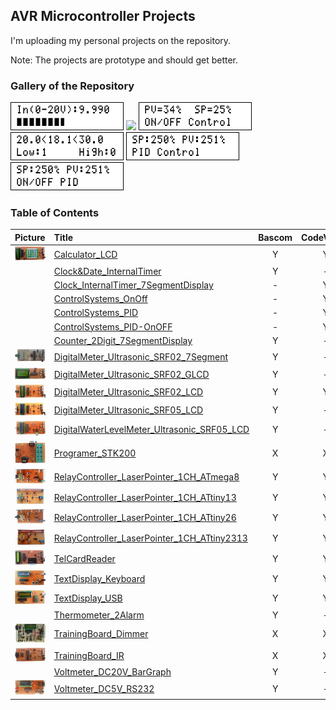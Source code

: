 ## AVR Microcontroller Projects
I'm uploading my personal projects on the repository.  
  
Note: The projects are prototype and should get better.  

### Gallery of the Repository
![](Voltmeter_20V_BarGraphDisplay/Simulate/Album.png)
![](Clock_InternalTimer_7SegmentDisplay/Simulate/Album.png)
![](ControlSystems_OnOff/Simulate/Album.png)
![](Thermometer_2Alarm/Simulate/Album.png)
![](ControlSystems_PID/Simulate/Album.png)
![](ControlSystems_PID-OnOFF/Simulate/Album.png)

### Table of Contents
|Picture|Title|Bascom|CodeVision|mikroC|
|:------|:----|:----:|:--------:|:----:|
|![](Calculator_LCD/Pictures/Album.jpg)|[Calculator_LCD](Calculator_LCD)|Y|Y|-|
||[Clock&Date_InternalTimer](Clock&Date_InternalTimer)|Y|-|
||[Clock_InternalTimer_7SegmentDisplay](Clock_InternalTimer_7SegmentDisplay)|-|Y|
||[ControlSystems_OnOff](ControlSystems_OnOff)|-|Y|
||[ControlSystems_PID](ControlSystems_PID)|-|Y|
||[ControlSystems_PID-OnOFF](ControlSystems_PID-OnOFF)|-|Y|
||[Counter_2Digit_7SegmentDisplay](Counter_2Digit_7SegmentDisplay)|Y|-|
|![](DigitalMeter_Ultrasonic_SRF02_7Segment/Pictures/Album.jpg)|[DigitalMeter_Ultrasonic_SRF02_7Segment](DigitalMeter_Ultrasonic_SRF02_7Segment)|Y|-|-|
|![](DigitalMeter_Ultrasonic_SRF02_GLCD/Pictures/Album.jpg)|[DigitalMeter_Ultrasonic_SRF02_GLCD](DigitalMeter_Ultrasonic_SRF02_GLCD)|Y|-|-|
|![](DigitalMeter_Ultrasonic_SRF02_LCD/Pictures/Album.jpg)|[DigitalMeter_Ultrasonic_SRF02_LCD](DigitalMeter_Ultrasonic_SRF02_LCD)|Y|Y|Y|
|![](DigitalMeter_Ultrasonic_SRF05_LCD/Pictures/Album.jpg)|[DigitalMeter_Ultrasonic_SRF05_LCD](DigitalMeter_Ultrasonic_SRF05_LCD)|Y|-|-|
|![](DigitalWaterLevelMeter_Ultrasonic_SRF05_LCD/Pictures/Album.jpg)|[DigitalWaterLevelMeter_Ultrasonic_SRF05_LCD](DigitalWaterLevelMeter_Ultrasonic_SRF05_LCD)|Y|-|
|![](Programer_STK200/Pictures/Album.jpg)|[Programer_STK200](Programer_STK200)|X|X|X|
|![](RelayController_LaserPointer_1CH_ATmega8/Pictures/Album.jpg)|[RelayController_LaserPointer_1CH_ATmega8](RelayController_LaserPointer_1CH_ATmega8)|Y|Y|
|![](RelayController_LaserPointer_1CH_ATtiny13/Pictures/Album.jpg)|[RelayController_LaserPointer_1CH_ATtiny13](RelayController_LaserPointer_1CH_ATtiny13)|Y|Y|
|![](RelayController_LaserPointer_1CH_ATtiny26/Pictures/Album.jpg)|[RelayController_LaserPointer_1CH_ATtiny26](RelayController_LaserPointer_1CH_ATtiny26)|Y|Y|
|![](RelayController_LaserPointer_1CH_ATtiny2313/Pictures/Album.jpg)|[RelayController_LaserPointer_1CH_ATtiny2313](RelayController_LaserPointer_1CH_ATtiny2313)|Y|Y|
|![](TelCardReader/Pictures/Album.jpg)|[TelCardReader](TelCardReader)|Y|Y|
|![](TextDisplay_Keyboard/Pictures/Album.jpg)|[TextDisplay_Keyboard](TextDisplay_Keyboard)|Y|Y|
|![](TextDisplay_USB/Pictures/Album.jpg)|[TextDisplay_USB](TextDisplay_USB)|Y|Y|
||[Thermometer_2Alarm](Thermometer_2Alarm)|Y|-|
|![](TrainingBoard_Dimmer/Pictures/Album.jpg)|[TrainingBoard_Dimmer](TrainingBoard_Dimmer)|X|X|X|
|![](TrainingBoard_IR/Pictures/Album.jpg)|[TrainingBoard_IR](TrainingBoard_IR)|X|X|X|
||[Voltmeter_DC20V_BarGraph](Voltmeter_DC20V_BarGraph)|Y|-|
|![](Voltmeter_DC5V_RS232/Pictures/Album.jpg)|[Voltmeter_DC5V_RS232](Voltmeter_DC5V_RS232)|Y|-|-|
